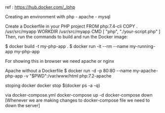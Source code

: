 ref : https://hub.docker.com/_/php

Creating an environment  with php - apache - mysql
>>>>>>>>
Create a Dockerfile in your PHP project
FROM php:7.4-cli
COPY . /usr/src/myapp
WORKDIR /usr/src/myapp
CMD [ "php", "./your-script.php" ]
Then, run the commands to build and run the Docker image:

$ docker build -t my-php-app .
$ docker run -it --rm --name my-running-app my-php-app
>>>>>>

For showing this in browser we need apache or nginx

Apache without a Dockerfile
$ docker run -d -p 80:80 --name my-apache-php-app -v "$PWD":/var/www/html php:7.2-apache

stoping docker 
docker stop $(docker ps -a -q)

>>>>>>
via docker-compose.yml
docker-compose up -d
docker-compose down [Whenever we are making changes to docker-compose file we need to down the server]
>>>>>>

